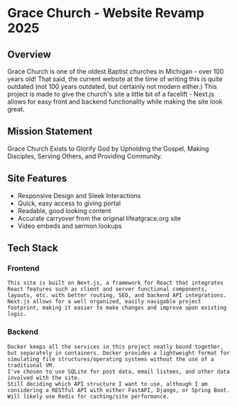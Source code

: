 # Grace Church - Website Revamp 2025
## Overview
  Grace Church is one of the oldest Baptist churches in Michigan - over 100 years old! That said, the current website at the time of writing this is quite outdated (not 100 years outdated, but certainly not modern either.)
  This project is made to give the church's site a little bit of a facelift - Next.js allows for easy front and backend functionality while making the site look great.

## Mission Statement
  Grace Church Exists to Glorify God by Upholding the Gospel, Making Disciples, Serving Others, and Providing Community.

## Site Features
  - Responsive Design and Sleek Interactions
  - Quick, easy access to giving portal
  - Readable, good looking content
  - Accurate carryover from the original lifeatgrace.org site
  - Video embeds and sermon lookups

## Tech Stack
  ### Frontend
    This site is built on Next.js, a framework for React that integrates React features such as client and server functional components, layouts, etc. with better routing, SEO, and backend API integrations.
    Next.js allows for a well organized, easily navigable project footprint, making it easier to make changes and improve upon existing logic.
  ### Backend
    Docker keeps all the services in this project neatly bound together, but separately in containers. Docker provides a lightweight format for simulating file structures/operating systems without the use of a traditional VM.
    I've chosen to use SQLite for post data, email listees, and other data involved with the site.
    Still deciding which API structure I want to use, although I am considering a RESTful API with either FastAPI, Django, or Spring Boot.
    Will likely use Redis for caching/site performance.
